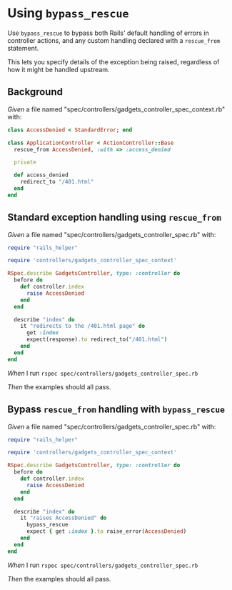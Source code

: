 # Using `bypass_rescue`

Use `bypass_rescue` to bypass both Rails' default handling of errors in
  controller actions, and any custom handling declared with a `rescue_from`
  statement.

  This lets you specify details of the exception being raised, regardless of
  how it might be handled upstream.

## Background

_Given_ a file named "spec/controllers/gadgets_controller_spec_context.rb" with:

```ruby
class AccessDenied < StandardError; end

class ApplicationController < ActionController::Base
  rescue_from AccessDenied, :with => :access_denied

  private

  def access_denied
    redirect_to "/401.html"
  end
end
```

## Standard exception handling using `rescue_from`

_Given_ a file named "spec/controllers/gadgets_controller_spec.rb" with:

```ruby
require "rails_helper"

require 'controllers/gadgets_controller_spec_context'

RSpec.describe GadgetsController, type: :controller do
  before do
    def controller.index
      raise AccessDenied
    end
  end

  describe "index" do
    it "redirects to the /401.html page" do
      get :index
      expect(response).to redirect_to("/401.html")
    end
  end
end
```

_When_ I run `rspec spec/controllers/gadgets_controller_spec.rb`

_Then_ the examples should all pass.

## Bypass `rescue_from` handling with `bypass_rescue`

_Given_ a file named "spec/controllers/gadgets_controller_spec.rb" with:

```ruby
require "rails_helper"

require 'controllers/gadgets_controller_spec_context'

RSpec.describe GadgetsController, type: :controller do
  before do
    def controller.index
      raise AccessDenied
    end
  end

  describe "index" do
    it "raises AccessDenied" do
      bypass_rescue
      expect { get :index }.to raise_error(AccessDenied)
    end
  end
end
```

_When_ I run `rspec spec/controllers/gadgets_controller_spec.rb`

_Then_ the examples should all pass.
